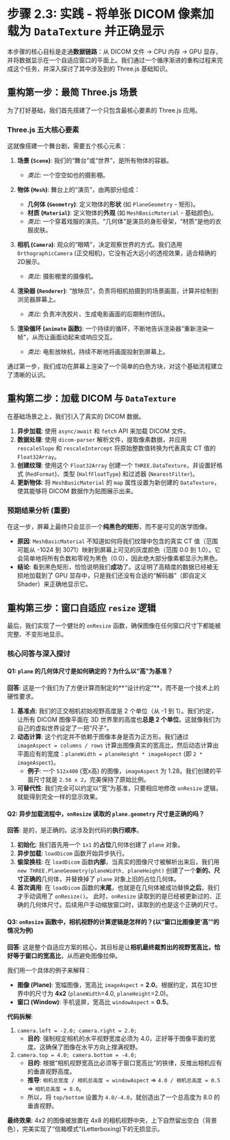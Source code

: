 # 步骤 2.3: 实践 - 将单张 DICOM 像素加载为 `DataTexture` 并正确显示

本步骤的核心目标是走通**数据链路**：从 DICOM 文件 -> CPU 内存 -> GPU 显存，并将数据显示在一个自适应窗口的平面上。我们通过一个循序渐进的重构过程来完成这个任务，并深入探讨了其中涉及到的 Three.js 基础知识。

## 重构第一步：最简 Three.js 场景

为了打好基础，我们首先搭建了一个只包含最核心要素的 Three.js 应用。

### Three.js 五大核心要素

这就像搭建一个舞台剧，需要五个核心元素：

1.  **场景 (`Scene`)**: 我们的“舞台”或“世界”，是所有物体的容器。

    - _类比_: 一个空空如也的摄影棚。

2.  **物体 (`Mesh`)**: 舞台上的“演员”，由两部分组成：

    - **几何体 (`Geometry`)**: 定义物体的**形状** (如 `PlaneGeometry` - 矩形)。
    - **材质 (`Material`)**: 定义物体的**外观** (如 `MeshBasicMaterial` - 基础颜色)。
    - _类比_: 一个穿着戏服的演员。“几何体”是演员的身形骨架，“材质”是他的衣服皮肤。

3.  **相机 (`Camera`)**: 观众的“眼睛”，决定观察世界的方式。我们选用 `OrthographicCamera` (正交相机)，它没有近大远小的透视效果，适合精确的2D展示。

    - _类比_: 摄影棚里的摄像机。

4.  **渲染器 (`Renderer`)**: “放映员”，负责将相机拍摄到的场景画面，计算并绘制到浏览器屏幕上。

    - _类比_: 负责冲洗胶片、生成电影画面的后期制作团队。

5.  **渲染循环 (`animate` 函数)**: 一个持续的循环，不断地告诉渲染器“重新渲染一帧”，从而让画面动起来或响应交互。
    - _类比_: 电影放映机，持续不断地将画面投射到屏幕上。

通过第一步，我们成功在屏幕上渲染了一个简单的白色方块，对这个基础流程建立了清晰的认识。

## 重构第二步：加载 DICOM 与 `DataTexture`

在基础场景之上，我们引入了真实的 DICOM 数据。

1.  **异步加载**: 使用 `async/await` 和 `fetch` API 来加载 DICOM 文件。
2.  **数据处理**: 使用 `dicom-parser` 解析文件，提取像素数据，并应用 `rescaleSlope` 和 `rescaleIntercept` 将原始整数值转换为代表真实 CT 值的 `Float32Array`。
3.  **创建纹理**: 使用这个 `Float32Array` 创建一个 `THREE.DataTexture`，并设置好格式 (`RedFormat`)、类型 (`HalfFloatType`) 和过滤器 (`NearestFilter`)。
4.  **更新物体**: 将 `MeshBasicMaterial` 的 `map` 属性设置为新创建的 `DataTexture`，使其能够将 DICOM 数据作为贴图展示出来。

### 预期结果分析 (重要)

在这一步，屏幕上最终只会显示一个**纯黑色的矩形**，而不是可见的医学图像。

- **原因**: `MeshBasicMaterial` 不知道如何将我们纹理中包含的真实 CT 值（范围可能从 -1024 到 3071）映射到屏幕上可见的灰度颜色（范围 0.0 到 1.0）。它会简单地将所有负数和零视为黑色（0.0），因此绝大部分像素都显示为黑色。
- **结论**: 看到黑色矩形，恰恰说明我们**成功**了。这证明了高精度的数据已经被无损地加载到了 GPU 显存中，只是我们还没有合适的“解码器”（即自定义 Shader）来正确地显示它。

## 重构第三步：窗口自适应 `resize` 逻辑

最后，我们实现了一个健壮的 `onResize` 函数，确保图像在任何窗口尺寸下都能被完整、不变形地显示。

### 核心问答与深入探讨

#### Q1: `plane` 的几何体尺寸是如何确定的？为什么以“高”为基准？

**回答**:
这是一个我们为了方便计算而制定的**“设计约定”**，而不是一个技术上的硬性要求。

1.  **基准点**: 我们的正交相机初始视野高度是 2 个单位（从 -1 到 1）。我们约定，让所有 DICOM 图像平面在 3D 世界里的高度也**总是 2 个单位**。这就像我们为自己的虚拟世界设定了一把“尺子”。
2.  **动态计算**: 这个约定并不依赖于图像本身是否为正方形。我们通过 `imageAspect = columns / rows` 计算出图像真实的宽高比，然后动态计算出平面应有的宽度：`planeWidth = planeHeight * imageAspect` (即 `2 * imageAspect`)。
    - **例子**: 一个 `512x400` (宽x高) 的图像，`imageAspect` 为 1.28。我们创建的平面尺寸就是 `2.56 x 2`，完美保持了原始比例。
3.  **可替代性**: 我们完全可以约定以“宽”为基准，只要相应地修改 `onResize` 逻辑，就能得到完全一样的显示效果。

#### Q2: 异步加载流程中，`onResize` 读取的 `plane.geometry` 尺寸是正确的吗？

**回答**:
是的，是正确的。这涉及到代码的**执行顺序**。

1.  **初始化**: 我们首先用一个 `1x1` 的**占位**几何体创建了 `plane` 对象。
2.  **异步加载**: `loadDicom` 函数开始异步执行。
3.  **偷梁换柱**: 在 `loadDicom` 函数**内部**，当真实的图像尺寸被解析出来后，我们用 `new THREE.PlaneGeometry(planeWidth, planeHeight)` 创建了一个**新的、尺寸正确的**几何体，并替换掉了 `plane` 对象上旧的占位几何体。
4.  **首次调用**: 在 `loadDicom` 函数的**末尾**，也就是在几何体被成功替换**之后**，我们才手动调用了 `onResize()`。
    此时，`onResize` 读取到的是已经被更新过的、正确的几何体尺寸。后续用户手动缩放窗口时，读取到的也是这个正确的尺寸。

#### Q3: `onResize` 函数中，相机视野的计算逻辑是怎样的？(以“窗口比图像更‘高’”的情况为例)

**回答**:
这是整个自适应方案的核心，其目标是让**相机最终裁剪出的视野宽高比，恰好等于窗口的宽高比**，从而避免图像拉伸。

我们用一个具体的例子来解释：

- **图像 (Plane)**: 宽幅图像，宽高比 `imageAspect` = **2.0**。根据约定，其在3D世界中的尺寸为 **4x2** (`planeWidth`=4.0, `planeHeight`=2.0)。
- **窗口 (Window)**: 手机竖屏，宽高比 `windowAspect` = **0.5**。

**代码拆解**:

1.  `camera.left = -2.0; camera.right = 2.0;`
    - **目的**: 强制规定相机的水平视野宽度必须为 4.0，正好等于图像平面的宽度。这确保了图像在水平方向上撑满视野。
2.  `camera.top = 4.0; camera.bottom = -4.0;`
    - **目的**: 根据“相机视野宽高比必须等于窗口宽高比”的铁律，反推出相机应有的垂直视野高度。
    - **推导**: `相机总宽度 / 相机总高度 = windowAspect` => `4.0 / 相机总高度 = 0.5` => `相机总高度 = 8.0`。
    - 所以，将 `top/bottom` 设置为 `4.0/-4.0`，就创造出了一个总高度为 8.0 的垂直视野。

**最终效果**: 4x2 的图像被放置在 4x8 的相机视野中央，上下自然留出空白（背景色），完美实现了“信箱模式”(Letterboxing)下的无损显示。
